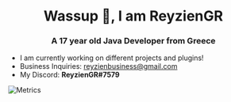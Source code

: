 <h1 align="center">Wassup 👋, I am ReyzienGR</h1>
<h3 align="center">A 17 year old Java Developer from Greece</h3>

- I am currently working on different projects and plugins!
- Business Inquiries: reyzienbusiness@gmail.com
- My Discord: **ReyzienGR#7579**


![Metrics](https://metrics.lecoq.io/TehReyzien?template=classic&repositories.forks=true&base.metadata=0&languages=1&followup=1&languages.limit=8&languages.sections=most-used&languages.colors=github&languages.threshold=0%25&languages.indepth=false&languages.recent.load=300&languages.recent.days=14&followup.sections=repositories&config.timezone=Greece%2FAthens&config.padding=0%2C%2015%25)
